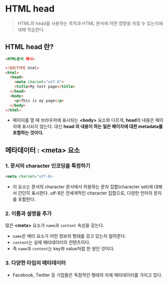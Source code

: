 # HTML head
> HTML의 head를 사용하는 목적과 HTML 문서에 어떤 영향을 끼칠 수 있는지에 대해 학습한다.

## HTML head 란?
```html
<HTML문서 예시>

<!DOCTYPE html>
<html>
  <head>
    <meta charset="utf-8">
    <title>My test page</title>
  </head>
  <body>
    <p>This is my page</p>
  </body>
</html>
```
* 페이지를 열 때 브라우저에 표시되는 **&lt;body&gt;** 요소와 다르게, **head**의 내용은 페이지에 표시되지 않는다. 대신 **head 의 내용이 하는 일은 페이지에 대한 metadata를 포함하는 것이다.**
## 메타데이터 : &lt;meta&gt; 요소
### 1. 문서의 character 인코딩을 특정하기
```html
<meta charset="utf-8>
```
* 이 요소는 문서의 character 문서에서 허용하는 문자 집합(character set)에 대해서 간단히 표시한다. utf-8은 전세계적인 character 집합으로, 다양한 언어의 문자를 포함한다.
### 2. 이름과 설명을 추가
많은 **&lt;meta&gt;** 요소가 <code>name</code>과 <code>content</code> 속성을 갖는다.
* <code>name</code>은 메타 요소가 어떤 정보의 형태를 갖고 있는지 알려준다. 
* <code>content</code>는 실제 메타데이터의 컨텐츠이다.
* 즉 <code>name</code>과 <code>content</code>는 key와 value처럼 한 쌍인 것이다.
### 3. 다양한 타입의 메타데이터
* Facebook, Twitter 등 기업들은 독점적인 형태의 자체 메타데이터를 가지고 있다.

